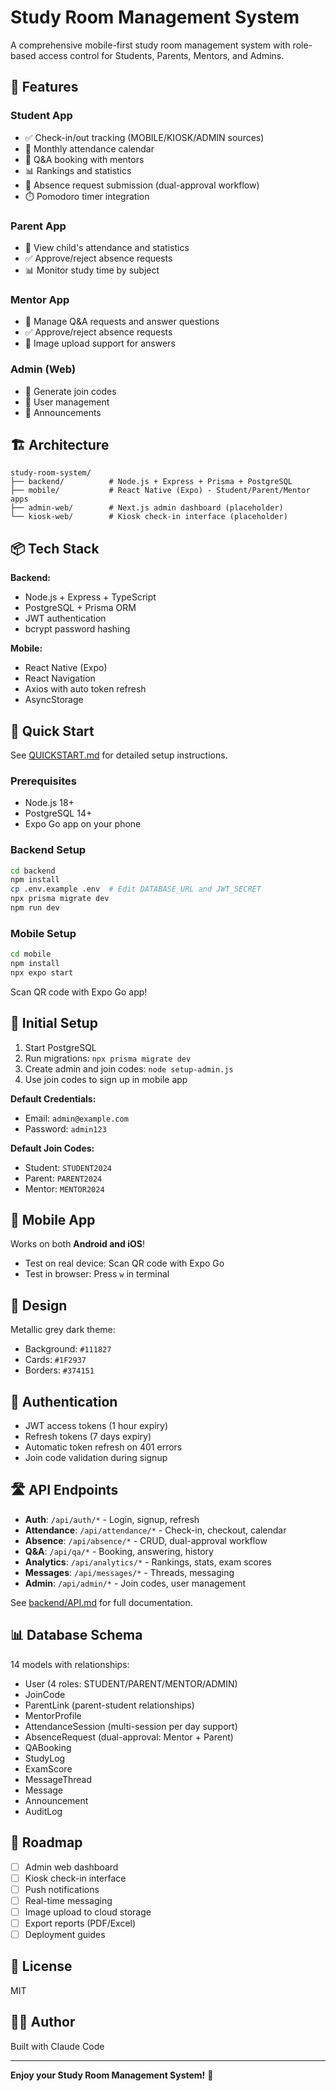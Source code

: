 # Study Room Management System

A comprehensive mobile-first study room management system with role-based access control for Students, Parents, Mentors, and Admins.

## 🚀 Features

### Student App
- ✅ Check-in/out tracking (MOBILE/KIOSK/ADMIN sources)
- 📅 Monthly attendance calendar
- 💬 Q&A booking with mentors
- 📊 Rankings and statistics
- 🚫 Absence request submission (dual-approval workflow)
- ⏱️ Pomodoro timer integration

### Parent App
- 📱 View child's attendance and statistics
- ✅ Approve/reject absence requests
- 📊 Monitor study time by subject

### Mentor App
- 💬 Manage Q&A requests and answer questions
- ✅ Approve/reject absence requests
- 📸 Image upload support for answers

### Admin (Web)
- 🔑 Generate join codes
- 👥 User management
- 📢 Announcements

## 🏗️ Architecture

```
study-room-system/
├── backend/          # Node.js + Express + Prisma + PostgreSQL
├── mobile/           # React Native (Expo) - Student/Parent/Mentor apps
├── admin-web/        # Next.js admin dashboard (placeholder)
└── kiosk-web/        # Kiosk check-in interface (placeholder)
```

## 📦 Tech Stack

**Backend:**
- Node.js + Express + TypeScript
- PostgreSQL + Prisma ORM
- JWT authentication
- bcrypt password hashing

**Mobile:**
- React Native (Expo)
- React Navigation
- Axios with auto token refresh
- AsyncStorage

## 🚀 Quick Start

See [QUICKSTART.md](./QUICKSTART.md) for detailed setup instructions.

### Prerequisites
- Node.js 18+
- PostgreSQL 14+
- Expo Go app on your phone

### Backend Setup

```bash
cd backend
npm install
cp .env.example .env  # Edit DATABASE_URL and JWT_SECRET
npx prisma migrate dev
npm run dev
```

### Mobile Setup

```bash
cd mobile
npm install
npx expo start
```

Scan QR code with Expo Go app!

## 🔑 Initial Setup

1. Start PostgreSQL
2. Run migrations: `npx prisma migrate dev`
3. Create admin and join codes: `node setup-admin.js`
4. Use join codes to sign up in mobile app

**Default Credentials:**
- Email: `admin@example.com`
- Password: `admin123`

**Default Join Codes:**
- Student: `STUDENT2024`
- Parent: `PARENT2024`
- Mentor: `MENTOR2024`

## 📱 Mobile App

Works on both **Android and iOS**!

- Test on real device: Scan QR code with Expo Go
- Test in browser: Press `w` in terminal

## 🎨 Design

Metallic grey dark theme:
- Background: `#111827`
- Cards: `#1F2937`
- Borders: `#374151`

## 🔐 Authentication

- JWT access tokens (1 hour expiry)
- Refresh tokens (7 days expiry)
- Automatic token refresh on 401 errors
- Join code validation during signup

## 🛣️ API Endpoints

- **Auth**: `/api/auth/*` - Login, signup, refresh
- **Attendance**: `/api/attendance/*` - Check-in, checkout, calendar
- **Absence**: `/api/absence/*` - CRUD, dual-approval workflow
- **Q&A**: `/api/qa/*` - Booking, answering, history
- **Analytics**: `/api/analytics/*` - Rankings, stats, exam scores
- **Messages**: `/api/messages/*` - Threads, messaging
- **Admin**: `/api/admin/*` - Join codes, user management

See [backend/API.md](./backend/API.md) for full documentation.

## 📊 Database Schema

14 models with relationships:
- User (4 roles: STUDENT/PARENT/MENTOR/ADMIN)
- JoinCode
- ParentLink (parent-student relationships)
- MentorProfile
- AttendanceSession (multi-session per day support)
- AbsenceRequest (dual-approval: Mentor + Parent)
- QABooking
- StudyLog
- ExamScore
- MessageThread
- Message
- Announcement
- AuditLog

## 🚧 Roadmap

- [ ] Admin web dashboard
- [ ] Kiosk check-in interface
- [ ] Push notifications
- [ ] Real-time messaging
- [ ] Image upload to cloud storage
- [ ] Export reports (PDF/Excel)
- [ ] Deployment guides

## 📝 License

MIT

## 👨‍💻 Author

Built with Claude Code

---

**Enjoy your Study Room Management System!** 🎉
